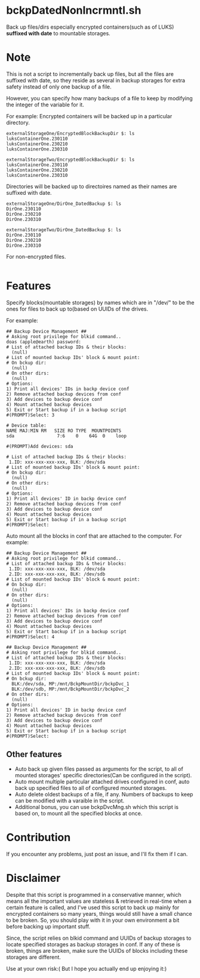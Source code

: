 # bckpDatedNonIncrmntl.sh
Back up files/dirs especially encrypted containers(such as of LUKS) **suffixed with date** to mountable storages.

# Note
This is not a script to incrementally back up files, but all the files are suffixed with date, so they reside as several in backup storages for extra safety instead of only one backup of a file.

However, you can specify how many backups of a file to keep by modifying the integer of the variable for it.

For example:
Encrypted containers will be backed up in a particular directory.
 ```
 externalStorageOne/EncryptedBlockBackupDir $: ls
 luksContainerOne.230110
 luksContainerOne.230210
 luksContainerOne.230310
 
 externalStorageTwo/EncryptedBlockBackupDir $: ls
 luksContainerOne.230110
 luksContainerOne.230210
 luksContainerOne.230310
 ```
 Directories will be backed up to directoires named as their names are suffixed with date.
 ```
 externalStorageOne/DirOne_DatedBackup $: ls
 DirOne.230110
 DirOne.230210
 DirOne.230310
 
 externalStorageTwo/DirOne_DatedBackup $: ls
 DirOne.230110
 DirOne.230210
 DirOne.230310
 ```
 For non-encrypted files.
 ```
 ```

# Features
Specify blocks(mountable storages) by names which are in "/dev/" to be the ones for files to back up to(based on UUIDs of the drives.

For example:
```
## Backup Device Management ##
# Asking root privilege for blkid command..
doas (apple@earth) password: 
# List of attached backup IDs & their blocks:
  (null)
# List of mounted backup IDs' block & mount point:
# On bckup dir:
  (null)
# On other dirs:
  (null)
# Options:
1) Print all devices' IDs in backp device conf
2) Remove attached backup devices from conf
3) Add devices to backup device conf
4) Mount attached backup devices
5) Exit or Start backup if in a backup script
#(PROMPT)Select: 3

# Device table:
NAME MAJ:MIN RM   SIZE RO TYPE  MOUNTPOINTS
sda                7:6    0    64G  0    loop  

#(PROMPT)Add devices: sda

# List of attached backup IDs & their blocks:
 1.ID: xxx-xxx-xxx-xxx, BLK: /dev/sda 
# List of mounted backup IDs' block & mount point:
# On bckup dir:
  (null)
# On other dirs:
  (null)
# Options:
1) Print all devices' ID in backp device conf
2) Remove attached backup devices from conf
3) Add devices to backup device conf
4) Mount attached backup devices
5) Exit or Start backup if in a backup script
#(PROMPT)Select: 
```

Auto mount all the blocks in conf that are attached to the computer.
For example:
```
## Backup Device Management ##
# Asking root privilege for blkid command..
# List of attached backup IDs & their blocks:
 1.ID: xxx-xxx-xxx-xxx, BLK: /dev/sda
 2.ID: xxx-xxx-xxx-xxx, BLK: /dev/sdb
# List of mounted backup IDs' block & mount point:
# On bckup dir:
  (null)
# On other dirs:
  (null)
# Options:
1) Print all devices' IDs in backp device conf
2) Remove attached backup devices from conf
3) Add devices to backup device conf
4) Mount attached backup devices
5) Exit or Start backup if in a backup script
#(PROMPT)Select: 4

## Backup Device Management ##
# Asking root privilege for blkid command..
# List of attached backup IDs & their blocks:
 1.ID: xxx-xxx-xxx-xxx, BLK: /dev/sda
 2.ID: xxx-xxx-xxx-xxx, BLK: /dev/sdb
# List of mounted backup IDs' block & mount point:
# On bckup dir:
  BLK:/dev/sda, MP:/mnt/BckpMountDir/bckpDvc_1
  BLK:/dev/sdb, MP:/mnt/BckpMountDir/bckpDvc_2
# On other dirs:
  (null)
# Options:
1) Print all devices' ID in backp device conf
2) Remove attached backup devices from conf
3) Add devices to backup device conf
4) Mount attached backup devices
5) Exit or Start backup if in a backup script
#(PROMPT)Select:
```

## Other features
- Auto back up given files passed as arguments for the script, to all of mounted storages' specific directories(Can be configured in the script).
- Auto mount multiple particular attached drives configured in conf, auto back up specified files to all of configured mounted storages.
- Auto delete oldest backups of a file, if any. Numbers of backups to keep can be modified with a varaible in the script.
- Additional bonus, you can use bckpDvcMng.sh which this script is based on, to mount all the specified blocks at once.

# Contribution
If you encounter any problems, just post an issue, and I'll fix them if I can.

# Disclaimer
Despite that this script is programmed in a conservative manner, which means all the important values are stateless & retrieved in real-time when a certain feature is called, and I've used this script to back up mainly for encrypted containers so many years, things would still have a small chance to be broken. So, you should play with it in your own environment a bit before backing up important stuff.

Since, the script relies on blkid command and UUIDs of backup storages to locate specified storages as backup storages in conf. If any of these is broken, things are broken, make sure the UUIDs of blocks including these storages are different.

Use at your own risk:( But I hope you actually end up enjoying it:)
